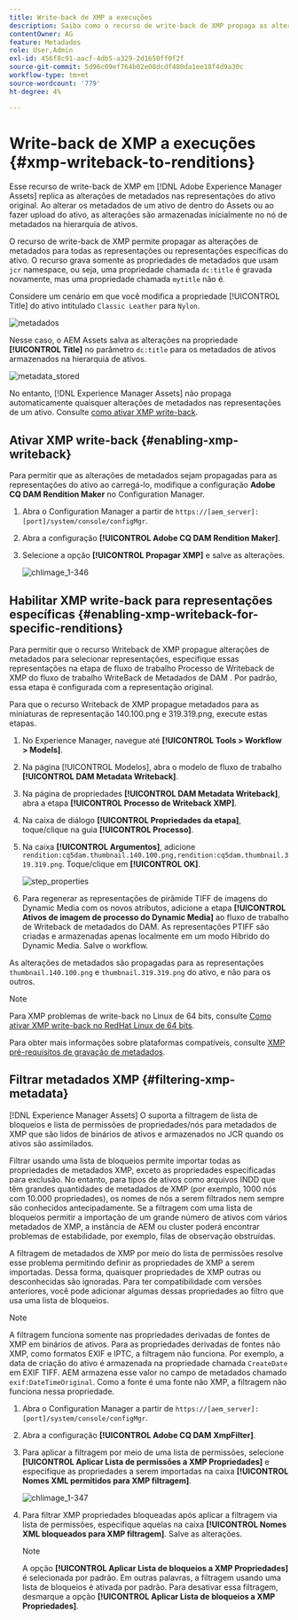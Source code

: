 ```yaml
---
title: Write-back de XMP a execuções
description: Saiba como o recurso de write-back de XMP propaga as alterações de metadados de um ativo para todas as representações ou representações específicas do ativo.
contentOwner: AG
feature: Metadados
role: User,Admin
exl-id: 456f8c91-aacf-4db5-a329-2d1650ff0f2f
source-git-commit: 5d96c09ef764b02e08dcdf480da1ee18f4d9a30c
workflow-type: tm+mt
source-wordcount: '779'
ht-degree: 4%

---
```


# Write-back de XMP a execuções {#xmp-writeback-to-renditions}

Esse recurso de write-back de XMP em [!DNL Adobe Experience Manager Assets] replica as alterações de metadados nas representações do ativo original. Ao alterar os metadados de um ativo de dentro do Assets ou ao fazer upload do ativo, as alterações são armazenadas inicialmente no nó de metadados na hierarquia de ativos.

O recurso de write-back de XMP permite propagar as alterações de metadados para todas as representações ou representações específicas do ativo. O recurso grava somente as propriedades de metadados que usam `jcr` namespace, ou seja, uma propriedade chamada `dc:title` é gravada novamente, mas uma propriedade chamada `mytitle` não é.

Considere um cenário em que você modifica a propriedade [!UICONTROL Title] do ativo intitulado `Classic Leather` para `Nylon`.

![metadados](assets/metadata.png)

Nesse caso, o AEM Assets salva as alterações na propriedade **[!UICONTROL Title]** no parâmetro `dc:title` para os metadados de ativos armazenados na hierarquia de ativos.

![metadata_stored](assets/metadata_stored.png)

No entanto, [!DNL Experience Manager Assets] não propaga automaticamente quaisquer alterações de metadados nas representações de um ativo. Consulte [como ativar XMP write-back](#enabling-xmp-writeback).

## Ativar XMP write-back {#enabling-xmp-writeback}

Para permitir que as alterações de metadados sejam propagadas para as representações do ativo ao carregá-lo, modifique a configuração **Adobe CQ DAM Rendition Maker** no Configuration Manager.

1. Abra o Configuration Manager a partir de `https://[aem_server]:[port]/system/console/configMgr`.
1. Abra a configuração **[!UICONTROL Adobe CQ DAM Rendition Maker]**.
1. Selecione a opção **[!UICONTROL Propagar XMP]** e salve as alterações.

   ![chlimage_1-346](assets/chlimage_1-346.png)

## Habilitar XMP write-back para representações específicas {#enabling-xmp-writeback-for-specific-renditions}

Para permitir que o recurso Writeback de XMP propague alterações de metadados para selecionar representações, especifique essas representações na etapa de fluxo de trabalho Processo de Writeback de XMP do fluxo de trabalho WriteBack de Metadados de DAM . Por padrão, essa etapa é configurada com a representação original.

Para que o recurso Writeback de XMP propague metadados para as miniaturas de representação 140.100.png e 319.319.png, execute estas etapas.

1. No Experience Manager, navegue até **[!UICONTROL Tools > Workflow > Models]**.
1. Na página [!UICONTROL Modelos], abra o modelo de fluxo de trabalho **[!UICONTROL DAM Metadata Writeback]**.
1. Na página de propriedades **[!UICONTROL DAM Metadata Writeback]**, abra a etapa **[!UICONTROL Processo de Writeback XMP]**.
1. Na caixa de diálogo **[!UICONTROL Propriedades da etapa]**, toque/clique na guia **[!UICONTROL Processo]**.
1. Na caixa **[!UICONTROL Argumentos]**, adicione `rendition:cq5dam.thumbnail.140.100.png,rendition:cq5dam.thumbnail.319.319.png`. Toque/clique em **[!UICONTROL OK]**.

   ![step_properties](assets/step_properties.png)

1. Para regenerar as representações de pirâmide TIFF de imagens do Dynamic Media com os novos atributos, adicione a etapa **[!UICONTROL Ativos de imagem de processo do Dynamic Media]** ao fluxo de trabalho de Writeback de metadados do DAM.
As representações PTIFF são criadas e armazenadas apenas localmente em um modo Híbrido do Dynamic Media. Salve o workflow.

As alterações de metadados são propagadas para as representações `thumbnail.140.100.png` e `thumbnail.319.319.png` do ativo, e não para os outros.

>[!NOTE]
>
>Para XMP problemas de write-back no Linux de 64 bits, consulte [Como ativar XMP write-back no RedHat Linux de 64 bits](https://helpx.adobe.com/experience-manager/kb/enable-xmp-write-back-64-bit-redhat.html).
>
>Para obter mais informações sobre plataformas compatíveis, consulte [XMP pré-requisitos de gravação de metadados](/help/sites-deploying/technical-requirements.md#requirements-for-aem-assets-xmp-metadata-write-back).

## Filtrar metadados XMP {#filtering-xmp-metadata}

[!DNL Experience Manager Assets] O suporta a filtragem de lista de bloqueios e lista de permissões de propriedades/nós para metadados de XMP que são lidos de binários de ativos e armazenados no JCR quando os ativos são assimilados.

Filtrar usando uma lista de bloqueios permite importar todas as propriedades de metadados XMP, exceto as propriedades especificadas para exclusão. No entanto, para tipos de ativos como arquivos INDD que têm grandes quantidades de metadados de XMP (por exemplo, 1000 nós com 10.000 propriedades), os nomes de nós a serem filtrados nem sempre são conhecidos antecipadamente. Se a filtragem com uma lista de bloqueios permitir a importação de um grande número de ativos com vários metadados de XMP, a instância de AEM ou cluster poderá encontrar problemas de estabilidade, por exemplo, filas de observação obstruídas.

A filtragem de metadados de XMP por meio do lista de permissões resolve esse problema permitindo definir as propriedades de XMP a serem importadas. Dessa forma, quaisquer propriedades de XMP outras ou desconhecidas são ignoradas. Para ter compatibilidade com versões anteriores, você pode adicionar algumas dessas propriedades ao filtro que usa uma lista de bloqueios.

>[!NOTE]
>
>A filtragem funciona somente nas propriedades derivadas de fontes de XMP em binários de ativos. Para as propriedades derivadas de fontes não XMP, como formatos EXIF e IPTC, a filtragem não funciona. Por exemplo, a data de criação do ativo é armazenada na propriedade chamada `CreateDate` em EXIF TIFF. AEM armazena esse valor no campo de metadados chamado `exif:DateTimeOriginal`. Como a fonte é uma fonte não XMP, a filtragem não funciona nessa propriedade.

1. Abra o Configuration Manager a partir de `https://[aem_server]:[port]/system/console/configMgr`.
1. Abra a configuração **[!UICONTROL Adobe CQ DAM XmpFilter]**.
1. Para aplicar a filtragem por meio de uma lista de permissões, selecione **[!UICONTROL Aplicar Lista de permissões a XMP Propriedades]** e especifique as propriedades a serem importadas na caixa **[!UICONTROL Nomes XML permitidos para XMP filtragem]**.

   ![chlimage_1-347](assets/chlimage_1-347.png)

1. Para filtrar XMP propriedades bloqueadas após aplicar a filtragem via lista de permissões, especifique aquelas na caixa **[!UICONTROL Nomes XML bloqueados para XMP filtragem]**. Salve as alterações.

   >[!NOTE]
   >
   >A opção **[!UICONTROL Aplicar Lista de bloqueios a XMP Propriedades]** é selecionada por padrão. Em outras palavras, a filtragem usando uma lista de bloqueios é ativada por padrão. Para desativar essa filtragem, desmarque a opção **[!UICONTROL Aplicar Lista de bloqueios a XMP Propriedades]**.
